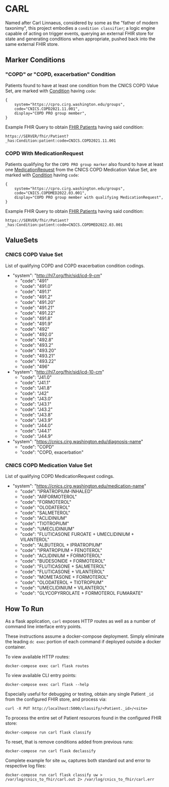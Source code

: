 # CARL
Named after Carl Linnaeus, considered by some as the "father of modern taxonimy", this project
embodies a `condition classifier`; a logic engine capable of acting on trigger events, querying
an external FHIR store for state and generating conditions when appropriate, pushed back into
the same external FHIR store.

## Marker Conditions
### "COPD" or "COPD, exacerbation" Condition

Patients found to have at least one condition from the CNICS COPD Value Set,
are marked with [Condition](https://www.hl7.org/fhir/condition.html) having `code`:

```
{
    system="https://cpro.cirg.washington.edu/groups",
    code="CNICS.COPD2021.11.001",
    display="COPD PRO group member",
}
```

Example FHIR Query to obtain [FHIR Patients](https://www.hl7.org/fhir/patient.html) having said condition:
```
https://SERVER/fhir/Patient?_has:Condition:patient:code=CNICS.COPD2021.11.001
```
### COPD With MedicationRequest

Patients qualifying for the `COPD PRO group marker` also found to have at least one
[MedicationRequest](https://www.hl7.org/fhir/medicationrequest.html) from the CNICS COPD Medication Value
Set, are marked with [Condition](https://www.hl7.org/fhir/condition.html) having `code`:

```
{
    system="https://cpro.cirg.washington.edu/groups",
    code="CNICS.COPDMED2022.03.001",
    display="COPD PRO group member with qualifying MedicationRequest",
}
```

Example FHIR Query to obtain [FHIR Patients](https://www.hl7.org/fhir/patient.html) having said condition:
```
https://SERVER/fhir/Patient?_has:Condition:patient:code=CNICS.COPDMED2022.03.001
```

## ValueSets
### CNICS COPD Value Set
List of qualifying COPD and COPD exacerbation condition codings.
- "system": "http://hl7.org/fhir/sid/icd-9-cm"
  - "code": "491"
  - "code": "491.0"
  - "code": "491.1"
  - "code": "491.2"
  - "code": "491.20"
  - "code": "491.21"
  - "code": "491.22"
  - "code": "491.8"
  - "code": "491.9"
  - "code": "492"
  - "code": "492.0"
  - "code": "492.8"
  - "code": "493.2"
  - "code": "493.20"
  - "code": "493.21"
  - "code": "493.22"
  - "code": "496"
- "system": "http://hl7.org/fhir/sid/icd-10-cm"
  - "code": "J41.0"
  - "code": "J41.1"
  - "code": "J41.8"
  - "code": "J42"
  - "code": "J43.0"
  - "code": "J43.1"
  - "code": "J43.2"
  - "code": "J43.8"
  - "code": "J43.9"
  - "code": "J44.0"
  - "code": "J44.1"
  - "code": "J44.9"
- "system": "https://cnics.cirg.washington.edu/diagnosis-name"
  - "code": "COPD"
  - "code": "COPD, exacerbation"

### CNICS COPD Medication Value Set
List of qualifying COPD MedicationRequest codings.
- "system": "https://cnics.cirg.washington.edu/medication-name"
  - "code": "IPRATROPIUM-INHALED"
  - "code": "ARFORMOTEROL"
  - "code": "FORMOTEROL"
  - "code": "OLODATEROL"
  - "code": "SALMETEROL"
  - "code": "ACLIDINIUM"
  - "code": "TIOTROPIUM"
  - "code": "UMECLIDINIUM"
  - "code": "FLUTICASONE FUROATE + UMECLIDINIUM + VILANTEROL"
  - "code": "ALBUTEROL + IPRATROPIUM"
  - "code": "IPRATROPIUM +  FENOTEROL"
  - "code": "ACLIDINIUM + FORMOTEROL"
  - "code": "BUDESONIDE + FORMOTEROL"
  - "code": "FLUTICASONE + SALMETEROL"
  - "code": "FLUTICASONE + VILANTEROL"
  - "code": "MOMETASONE + FORMOTEROL"
  - "code": "OLODATEROL + TIOTROPIUM"
  - "code": "UMECLIDINIUM +  VILANTEROL"
  - "code": "GLYCOPYRROLATE + FORMOTEROL FUMARATE"


## How To Run
As a flask application, `carl` exposes HTTP routes as well as a number of command line
interface entry points.

These instructions assume a docker-compose deployment.  Simply eliminate the leading `dc exec`
portion of each command if deployed outside a docker container.

To view available HTTP routes:
```
docker-compose exec carl flask routes
```

To view available CLI entry points:
```
docker-compose exec carl flask --help
```

Especially useful for debugging or testing, obtain any single Patient `_id` from the configured
FHIR store, and process via:
```
curl -X PUT http://localhost:5000/classify/<Patient._id>/<site>
```

To process the entire set of Patient resources found in the configured FHIR store:
```
docker-compose run carl flask classify
```

To reset, that is remove conditions added from previous runs:
```
docker-compose run carl flask declassify
```

Complete example for site `uw`, captures both standard out and error to respective log files:
```
docker-compose run carl flask classify uw > /var/log/cnics_to_fhir/carl.out 2> /var/log/cnics_to_fhir/carl.err
```
